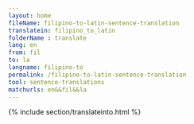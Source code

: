 ```yaml
---
layout: home
fileName: filipino-to-latin-sentence-translation
translatein: filipino_to_latin
folderName : translate
lang: en
from: fil
to: la
langname: filipino-to
permalink: /filipino-to-latin-sentence-translation
tool: sentence-translations
matchurls: en&&fil&&la
---
```

{% include section/translateinto.html %}
